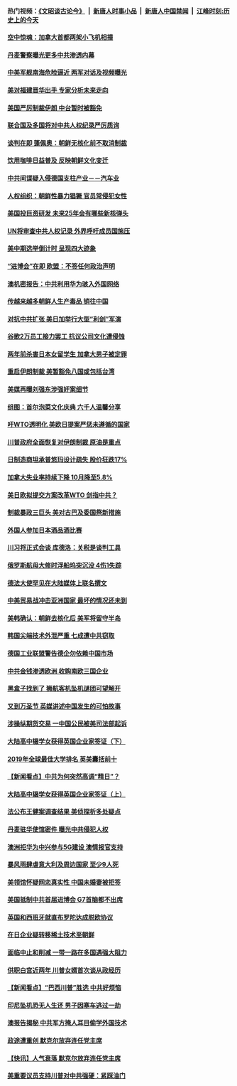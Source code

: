 #### 热门视频：[《文昭谈古论今》](https://github.com/gfw-breaker/wenzhao/blob/master/README.md?t=11060333) &nbsp;|&nbsp; [新唐人时事小品](https://github.com/gfw-breaker/ntdtv-comedy/blob/master/README.md?t=11060333) &nbsp;|&nbsp; [新唐人中国禁闻](https://github.com/gfw-breaker/ntdtv-news/blob/master/README.md?t=11060333) &nbsp;|&nbsp; [江峰时刻:历史上的今天](https://github.com/gfw-breaker/today-in-history/blob/master/README.md?t=11060333) 

#### [空中惊魂：加拿大首都两架小飞机相撞](../pages/nsc418/n10832154.md?t=11060333) 

#### [丹麦警察曝光更多中共渗透内幕](../pages/nsc418/n10821828.md?t=11060333) 

#### [中美军舰南海危险逼近 两军对话及视频曝光](../pages/nsc418/n10831927.md?t=11060333) 

#### [美对福建晋华出手 专家分析未来走向](../pages/nsc418/n10831864.md?t=11060333) 

#### [美国严厉制裁伊朗 中台暂时被豁免](../pages/nsc418/n10831685.md?t=11060333) 

#### [联合国及多国将对中共人权纪录严厉质询](../pages/nsc418/n10831604.md?t=11060333) 

#### [谈判在即 蓬佩奥：朝鲜无核化前不取消制裁](../pages/nsc418/n10831195.md?t=11060333) 

#### [饮用咖啡日益普及 反映朝鲜文化变迁](../pages/nsc418/n10831233.md?t=11060333) 

#### [中共间谍疑入侵德国支柱产业－－汽车业](../pages/nsc418/n10830522.md?t=11060333) 

#### [人权组织：朝鲜性暴力猖獗 官员常侵犯女性](../pages/nsc418/n10830721.md?t=11060333) 

#### [美国投巨资研发 未来25年会有哪些新核弹头](../pages/nsc418/n10830032.md?t=11060333) 

#### [UN将审查中共人权记录 外界呼吁成员国施压](../pages/nsc418/n10829693.md?t=11060333) 

#### [美中期选举倒计时 呈现四大迹象](../pages/nsc418/n10828710.md?t=11060333) 

#### [“进博会”在即 欧盟：不签任何政治声明](../pages/nsc418/n10829255.md?t=11060333) 

#### [澳机密报告：中共利用华为骇入外国网络](../pages/nsc418/n10828741.md?t=11060333) 

#### [传越来越多朝鲜人生产毒品 销往中国](../pages/nsc418/n10829067.md?t=11060333) 

#### [对抗中共扩张 美日加举行大型“利剑”军演](../pages/nsc418/n10828989.md?t=11060333) 

#### [谷歌2万员工接力罢工 抗议公司文化遭侵蚀](../pages/nsc418/n10828807.md?t=11060333) 

#### [两年前杀害日本女留学生 加拿大男子被定罪](../pages/nsc418/n10828506.md?t=11060333) 

#### [重启伊朗制裁 美暂豁免八国或包括台湾](../pages/nsc418/n10828261.md?t=11060333) 

#### [美媒再曝刘强东涉强奸案细节](../pages/nsc418/n10827913.md?t=11060333) 

#### [组图：首尔泡菜文化庆典 六千人温馨分享](../pages/nsc418/n10827477.md?t=11060333) 

#### [吁WTO透明化 美欧日提案严惩未遵循的国家](../pages/nsc418/n10827615.md?t=11060333) 

#### [川普政府全面恢复对伊朗制裁 原油是重点](../pages/nsc418/n10827130.md?t=11060333) 

#### [日制造商坦承普悠玛设计疏失 股价狂跌17%](../pages/nsc418/n10826679.md?t=11060333) 

#### [加拿大失业率持续下降 10月降至5.8%](../pages/nsc418/n10827140.md?t=11060333) 

#### [美日欧拟提交方案改革WTO 剑指中共？](../pages/nsc418/n10825328.md?t=11060333) 

#### [制裁暴政三巨头 美对古巴及委国祭新措施](../pages/nsc418/n10826014.md?t=11060333) 

#### [外国人参加日本酒品酒比赛](../pages/nsc418/n10825775.md?t=11060333) 

#### [川习将正式会谈 库德洛：关税是谈判工具](../pages/nsc418/n10825047.md?t=11060333) 

#### [俄罗斯航母大修时浮船坞突沉没 4伤1失踪](../pages/nsc418/n10824672.md?t=11060333) 

#### [德法大使罕见在大陆媒体上联名撰文](../pages/nsc418/n10824136.md?t=11060333) 

#### [中美贸易战冲击亚洲国家 最坏的情况还未到](../pages/nsc418/n10824075.md?t=11060333) 

#### [美韩确认：朝鲜去核化后 美军将留守半岛](../pages/nsc418/n10823922.md?t=11060333) 

#### [韩国尖端技术外泄严重 七成遭中共窃取](../pages/nsc418/n10823129.md?t=11060333) 

#### [德国工业联盟警告德企勿依赖中国市场](../pages/nsc418/n10822502.md?t=11060333) 

#### [中共金钱渗透欧洲 收购南欧三国企业](../pages/nsc418/n10822401.md?t=11060333) 

#### [黑盒子找到了 狮航客机坠机谜团可望解开](../pages/nsc418/n10823113.md?t=11060333) 

#### [又到万圣节 英媒讲述中国发生的可怕故事](../pages/nsc418/n10821276.md?t=11060333) 

#### [涉操纵期货交易 一中国公民被美司法部起诉](../pages/nsc418/n10821047.md?t=11060333) 

#### [大陆高中辍学女获得英国企业家签证（下）](../pages/nsc418/n10818610.md?t=11060333) 

#### [2019年全球最佳大学排名 英美囊括前十](../pages/nsc418/n10819133.md?t=11060333) 

#### [【新闻看点】中共为何突然高调“精日”？](../pages/nsc418/n10818912.md?t=11060333) 

#### [大陆高中辍学女获得英国企业家签证（上）](../pages/nsc418/n10818609.md?t=11060333) 

#### [法公布王健案调查结果 美侦探析多处疑点](../pages/nsc418/n10818833.md?t=11060333) 

#### [丹麦驻华使馆密件 曝光中共侵犯人权](../pages/nsc418/n10817567.md?t=11060333) 

#### [澳洲拒华为中兴参与5G建设 澳情报官支持](../pages/nsc418/n10818821.md?t=11060333) 

#### [暴风雨肆虐意大利及周边国家 至少9人死](../pages/nsc418/n10818234.md?t=11060333) 

#### [美领馆怀疑网恋真实性 中国未婚妻被拒签](../pages/nsc418/n10818106.md?t=11060333) 

#### [美国抵制中共首届进博会 G7首脑都不出席](../pages/nsc418/n10818011.md?t=11060333) 

#### [英国和西班牙就直布罗陀达成脱欧协议](../pages/nsc418/n10818119.md?t=11060333) 

#### [在日企业疑转移稀土技术至朝鲜](../pages/nsc418/n10817717.md?t=11060333) 

#### [面临中止和削减 一带一路在多国遇强大阻力](../pages/nsc418/n10817323.md?t=11060333) 

#### [供职白宫近两年 川普女婿首次谈从政经历](../pages/nsc418/n10817086.md?t=11060333) 

#### [【新闻看点】“巴西川普”胜选 中共好烦恼](../pages/nsc418/n10816452.md?t=11060333) 

#### [印尼坠机恐无人生还 男子因塞车逃过一劫](../pages/nsc418/n10816616.md?t=11060333) 

#### [澳报告揭秘 中共军方掩人耳目偷学外国技术](../pages/nsc418/n10816439.md?t=11060333) 

#### [政途遭重创 默克尔放弃连任党主席](../pages/nsc418/n10815994.md?t=11060333) 

#### [【快讯】人气衰落 默克尔放弃连任党主席](../pages/nsc418/n10815855.md?t=11060333) 

#### [美重要议员支持川普对中共强硬：紧踩油门](../pages/nsc418/n10815659.md?t=11060333) 

